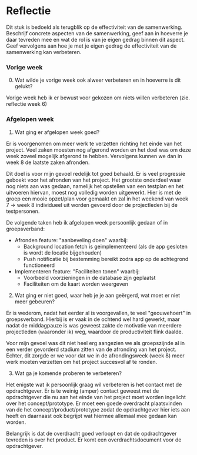 Reflectie
==========

Dit stuk is bedoeld als terugblik op de effectiviteit van de samenwerking.
Beschrijf concrete aspecten van de samenwerking, geef aan in hoeverre je daar tevreden mee en wat de rol is
 van je eigen gedrag binnen dit aspect. Geef vervolgens aan hoe je met je eigen gedrag de effectiviteit van 
 de samenwerking kan verbeteren.
 

### Vorige week
0. Wat wilde je vorige week ook alweer verbeteren en in hoeverre is dit gelukt? 

Vorige week heb ik er bewust voor gekozen om niets willen verbeteren (zie. reflectie week 6)


### Afgelopen week

1. Wat ging er afgelopen week goed?

Er is voorgenomen om meer werk te verzetten richting het einde van het project. Veel zaken moesten nog afgerond worden en het doel was om deze week zoveel mogelijk afgerond te hebben. Vervolgens kunnen we dan in week 8 de laatste zaken afronden.

Dit doel is voor mijn gevoel redelijk tot goed behaald. Er is veel progressie geboekt voor het afronden van het project. Het grootste onderdeel waar nog niets aan was gedaan, namelijk het opstellen van een testplan en het uitvoeren hiervan, moest nog volledig worden uitgewerkt. Hier is met de groep een mooie opzet/plan voor gemaakt en zal in het weekend van week 7 -> week 8 individueel uit worden gevoerd door de projectleden bij de testpersonen.

De volgende taken heb ik afgelopen week persoonlijk gedaan of in groepsverband:
- Afronden feature: "aanbeveling doen" waarbij:
  - Background location fetch is geimplementeerd (als de app gesloten is wordt de locatie bijgehouden)
  - Push notificatie bij bestemming bereikt zodra app op de achtegrond functioneerd
- Implementeren feature: "Faciliteiten tonen" waarbij:
  - Voorbeeld voorzieningen in de database zijn geplaatst
  - Faciliteiten om de kaart worden weergeven


2. Wat ging er niet goed, waar heb je je aan geërgerd, wat moet er niet meer gebeuren?

Er is wederom, nadat het eerder al is voorgevallen, te veel "geouwehoert" in groepsverband. Hierbij is er vaak in de ochtend wel hard gewerkt, maar nadat de middagpauze is was geweest zakte de motivatie van meerdere projectleden (waaronder ik) weg, waardoor de productiviteit flink daalde. 

Voor mijn gevoel was dit niet heel erg aangezien we als groepszijnde al in een verder gevorderd stadium zitten van de afronding van het project. Echter, dit zorgde er we voor dat we in de afrondingsweek (week 8) meer werk moeten verzetten om het project succesvol af te ronden.
 
3. Wat ga je komende proberen te verbeteren?

Het enigste wat ik persoonlijk graag wil verbeteren is het contact met de opdrachtgever. Er is te weinig (amper) contact geweest met de opdrachtgever die nu aan het einde van het project moet worden ingelicht over het concept/prototype. Er moet een goede overdracht plaatsvinden van de het concept/product/prototype zodat de opdrachtgever hier iets aan heeft en daarnaast ook begrijpt wat hiermee allemaal mee gedaan kan worden.

Belangrijk is dat de overdracht goed verloopt en dat de opdrachtgever tevreden is over het product. Er komt een overdrachtsdocument voor de opdrachtgever.


